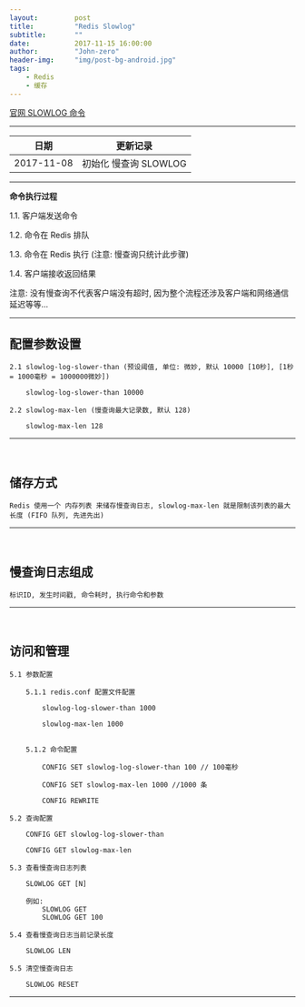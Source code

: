 ```yaml
---
layout:     	post
title:        	"Redis Slowlog"
subtitle:     	""
date:         	2017-11-15 16:00:00
author:       	"John-zero"
header-img: 	"img/post-bg-android.jpg"
tags:
    - Redis
    - 缓存
---
```



<a href="https://redis.io/commands/slowlog" target="_blank">官网 SLOWLOG 命令</a>

***

日期 		| 更新记录
------------|-----------------------
2017-11-08	| 初始化 慢查询 SLOWLOG

***

**命令执行过程**

1.1. 客户端发送命令

1.2. 命令在 Redis 排队

1.3. 命令在 Redis 执行 (注意: 慢查询只统计此步骤)

1.4. 客户端接收返回结果


注意: 没有慢查询不代表客户端没有超时, 因为整个流程还涉及客户端和网络通信延迟等等...	
		
***
		
## **配置参数设置**
			
	2.1 slowlog-log-slower-than (预设阈值, 单位: 微妙, 默认 10000 [10秒], [1秒 = 1000毫秒 = 1000000微妙])
	
		slowlog-log-slower-than 10000

	2.2 slowlog-max-len (慢查询最大记录数, 默认 128)
	
		slowlog-max-len 128
		
***
</br>
		
## **储存方式**

	Redis 使用一个 内存列表 来储存慢查询日志, slowlog-max-len 就是限制该列表的最大长度 (FIFO 队列, 先进先出)
		
***
</br>
		
## **慢查询日志组成**
	
	标识ID, 发生时间戳, 命令耗时, 执行命令和参数	
		
***
</br>
		
## **访问和管理**

	5.1 参数配置

		5.1.1 redis.conf 配置文件配置
		
			slowlog-log-slower-than 1000
			
			slowlog-max-len 1000
			
		
		5.1.2 命令配置
	
			CONFIG SET slowlog-log-slower-than 100 // 100毫秒

			CONFIG SET slowlog-max-len 1000 //1000 条
			
			CONFIG REWRITE

	5.2 查询配置
	
		CONFIG GET slowlog-log-slower-than

		CONFIG GET slowlog-max-len
		
	5.3 查看慢查询日志列表

		SLOWLOG GET [N]

		例如:
			SLOWLOG GET
			SLOWLOG GET 100
		
	5.4 查看慢查询日志当前记录长度

		SLOWLOG LEN
		
	5.5 清空慢查询日志
	
		SLOWLOG RESET
		
		
***
</br>
	
	
	